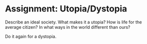 # Assignment: Utopia/Dystopia

Describe an ideal society. What makes it a utopia? How is life for the average citizen? In what ways in the world different than ours?

Do it again for a dystopia.
